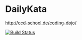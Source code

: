 DailyKata
=========

http://ccd-school.de/coding-dojo/

[![Build Status](https://travis-ci.org/NeoMorpheus/DailyKata.png?branch=master)](https://travis-ci.org/NeoMorpheus/DailyKata)
[](http://octodex.github.com/images/dojocat.jpg)
